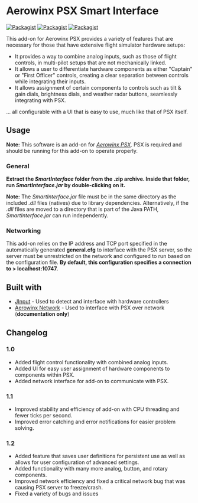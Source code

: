 # Aerowinx PSX Smart Interface
[![Packagist](https://img.shields.io/badge/version-1.2.2-brightgreen.svg)](SmartInterface)
[![Packagist](https://img.shields.io/badge/build-passing-brightgreen.svg)](https://github.com/eric-lindau/PSX-Smart-Interface)
[![Packagist](https://img.shields.io/packagist/l/doctrine/orm.svg)](LICENSE.md)

This add-on for Aerowinx PSX provides a variety of features that are necessary for those that have extensive flight simulator hardware setups:
* It provides a way to combine analog inputs, such as those of flight controls, in multi-pilot setups that are not mechanically linked.
* It allows a user to differentiate hardware components as either "Captain" or "First Officer" controls, creating a clear separation between controls while integrating their inputs.
* It allows assignment of certain components to controls such as tilt & gain dials, brightness dials, and weather radar buttons, seamlessly integrating with PSX.

... all configurable with a UI that is easy to use, much like that of PSX itself.

## Usage
**Note:** This software is an add-on for [*Aerowinx PSX*](http://www.aerowinx.com/). PSX is required and should be running for this add-on to operate properly.

### General
**Extract the *SmartInterface* folder from the .zip archive. Inside that folder, run *SmartInterface.jar* by double-clicking on it.**

**Note:** The *SmartInterface.jar* file must be in the same directory as the included *.dll* files (natives) due to library dependencies. Alternatively, if the *.dll* files are moved to a directory that is part of the Java PATH, *SmartInterface.jar* can run independently.

### Networking
This add-on relies on the IP address and TCP port specified in the automatically generated **general.cfg** to interface with the PSX server, so the server must be unrestricted on the network and configured to run based on the configuration file. **By default, this configuration specifies a connection to > localhost:10747.**

## Built with
* [JInput](https://github.com/jinput/jinput) - Used to detect and interface with hardware controllers
* [Aerowinx Network](http://aerowinx.com/assets/networkers/Network%20Documentation.txt) - Used to interface with PSX over network (**documentation only**)

## Changelog

### 1.0
* Added flight control functionality with combined analog inputs.
* Added UI for easy user assignment of hardware components to components within PSX.
* Added network interface for add-on to communicate with PSX.

### 1.1
* Improved stability and efficiency of add-on with CPU threading and fewer ticks per second.
* Improved error catching and error notifications for easier problem solving.

### 1.2
* Added feature that saves user definitions for persistent use as well as allows for user configuration of advanced settings.
* Added functionality with many more analog, button, and rotary components.
* Improved network efficiency and fixed a critical network bug that was causing PSX server to freeze/crash.
* Fixed a variety of bugs and issues